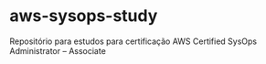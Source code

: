 # aws-sysops-study
Repositório para estudos para certificação AWS Certified SysOps Administrator – Associate

